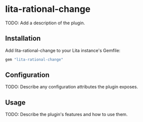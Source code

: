 # lita-rational-change

TODO: Add a description of the plugin.

## Installation

Add lita-rational-change to your Lita instance's Gemfile:

``` ruby
gem "lita-rational-change"
```

## Configuration

TODO: Describe any configuration attributes the plugin exposes.

## Usage

TODO: Describe the plugin's features and how to use them.
